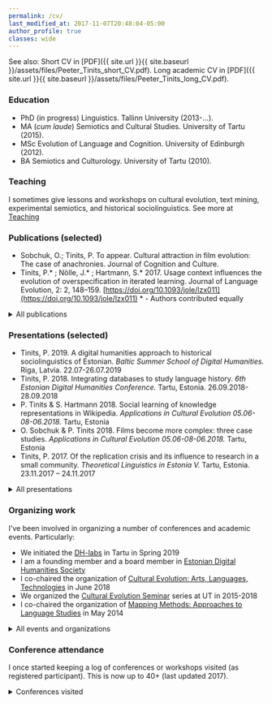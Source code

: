 ```yaml
---
permalink: /cv/
last_modified_at: 2017-11-07T20:48:04-05:00
author_profile: true
classes: wide
---
```


See also: Short CV in [PDF]({{ site.url }}{{ site.baseurl }}/assets/files/Peeter_Tinits_short_CV.pdf). Long academic CV in [PDF]({{ site.url }}{{ site.baseurl }}/assets/files/Peeter_Tinits_long_CV.pdf).

### Education

- PhD (in progress) Linguistics. Tallinn University (2013-...).
- MA (*cum laude*) Semiotics and Cultural Studies. University of Tartu (2015).
- MSc Evolution of Language and Cognition. University of Edinburgh (2012).
- BA Semiotics and Culturology. University of Tartu (2010).

### Teaching
I sometimes give lessons and workshops on cultural evolution, text mining, experimental semiotics, and historical sociolinguistics. See more at [Teaching](teaching)

### Publications (selected)
- Sobchuk, O.; Tinits, P. To appear. Cultural attraction in film evolution: The case of anachronies. Journal of Cognition and Culture.
- Tinits, P.* ; Nölle, J.* ; Hartmann, S.* 2017. Usage context influences the evolution of overspecification in iterated learning. Journal of Language Evolution, 2: 2, 148–159. [https://doi.org/10.1093/jole/lzx011](https://doi.org/10.1093/jole/lzx011) * - Authors contributed equally
<details> <summary> All publications </summary>

{% capture my_include %}{% include cv-pubs.md %}{% endcapture %}
{{ my_include | markdownify }}

</details>

### Presentations (selected)
- Tinits, P. 2019. A digital humanities approach to historical sociolinguistics of Estonian. *Baltic Summer School of Digital Humanities.* Riga, Latvia. 22.07-26.07.2019
- Tinits, P. 2018. Integrating databases to study language history. *6th Estonian Digital Humanities Conference.* Tartu, Estonia. 26.09.2018-28.09.2018
- P. Tinits & S. Hartmann 2018. Social learning of knowledge representations in Wikipedia. *Applications in Cultural Evolution 05.06-08-06.2018.* Tartu, Estonia
- O. Sobchuk & P. Tinits 2018. Films become more complex: three case studies. *Applications in Cultural Evolution 05.06-08-06.2018.* Tartu, Estonia
- Tinits, P. 2017. Of the replication crisis and its influence to research in a small community. *Theoretical Linguistics in Estonia V.* Tartu, Estonia. 23.11.2017 – 24.11.2017
<details> <summary> All presentations </summary>
{% capture my_include %}{% include cv-pres.md %}{% endcapture %}
{{ my_include | markdownify }}

</details>

### Organizing work
I've been involved in organizing a number of conferences and academic events. Particularly:
- We initiated the [DH-labs](https://www.facebook.com/groups/2074246709540371/) in Tartu in Spring 2019
- I am a founding member and a board member in [Estonian Digital Humanities Society](https://dh.org.ee/) 
- I co-chaired the organization of [Cultural Evolution: Arts, Languages, Technologies](https://cultevol.ut.ee/) in June 2018
- We organized the [Cultural Evolution Seminar](https://evocultures.wordpress.com/) series at UT in 2015-2018
- I co-chaired the organization of [Mapping Methods: Approaches to Language Studies](http://mappingmethods.eki.ee/) in May 2014
<details>
 <summary>All events and organizations</summary>
{% capture my_include %}{% include cv-orgs.md %}{% endcapture %}
{{ my_include | markdownify }}
</details>

### Conference attendance
I once started keeping a log of conferences or workshops visited (as registered participant). This is now up to 40+ (last updated 2017).
<details>
 <summary>Conferences visited</summary>

{% capture my_include %}{% include cv-meets.md %}{% endcapture %}
{{ my_include | markdownify }}

</details>